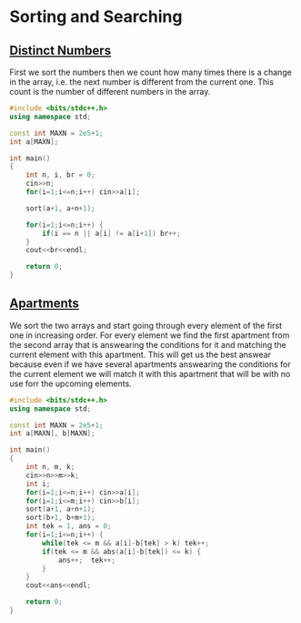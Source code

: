# Sorting and Searching

## [Distinct Numbers](https://cses.fi/problemset/task/1621)
First we sort the numbers then we count how many times there is a change in the array, i.e. the next number is different from the current one. This count is the number of different numbers in the array.
```cpp
#include <bits/stdc++.h>
using namespace std;

const int MAXN = 2e5+1;
int a[MAXN];

int main()
{
    int n, i, br = 0;
    cin>>n;
    for(i=1;i<=n;i++) cin>>a[i];

    sort(a+1, a+n+1);

    for(i=1;i<=n;i++) {
        if(i == n || a[i] != a[i+1]) br++;
    }
    cout<<br<<endl;

    return 0;
}
```

## [Apartments](https://cses.fi/problemset/task/1084)
We sort the two arrays and start going through every element of the first one in increasing order. For every element we find the first apartment from the second array that is answearing the conditions for it and matching the current element with this apartment. This will get us the best answear because even if we have several apartments answearing the conditions for the current element we will match it with this apartment that will be with no use forr the upcoming elements.
```cpp
#include <bits/stdc++.h>
using namespace std;

const int MAXN = 2e5+1;
int a[MAXN], b[MAXN];

int main()
{
    int n, m, k;
    cin>>n>>m>>k;
    int i;
    for(i=1;i<=n;i++) cin>>a[i];
    for(i=1;i<=m;i++) cin>>b[i];
    sort(a+1, a+n+1);
    sort(b+1, b+m+1);
    int tek = 1, ans = 0;
    for(i=1;i<=n;i++) {
        while(tek <= m && a[i]-b[tek] > k) tek++;
        if(tek <= m && abs(a[i]-b[tek]) <= k) {
            ans++;  tek++;
        }
    }
    cout<<ans<<endl;

    return 0;
}
```
